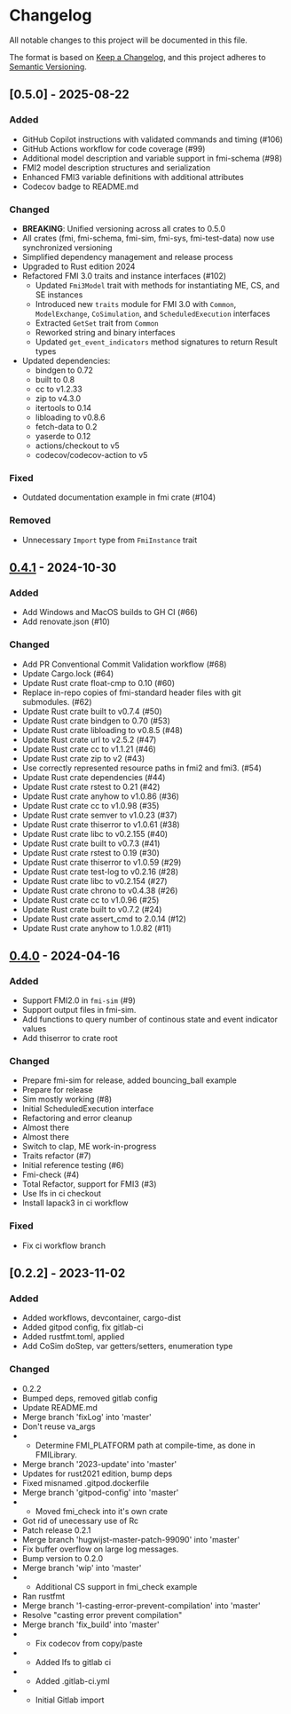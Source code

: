 # Changelog

All notable changes to this project will be documented in this file.

The format is based on [Keep a Changelog](https://keepachangelog.com/en/1.0.0/),
and this project adheres to [Semantic Versioning](https://semver.org/spec/v2.0.0.html).

## [0.5.0] - 2025-08-22

### Added

- GitHub Copilot instructions with validated commands and timing (#106)
- GitHub Actions workflow for code coverage (#99)
- Additional model description and variable support in fmi-schema (#98)
- FMI2 model description structures and serialization
- Enhanced FMI3 variable definitions with additional attributes
- Codecov badge to README.md

### Changed

- **BREAKING**: Unified versioning across all crates to 0.5.0
- All crates (fmi, fmi-schema, fmi-sim, fmi-sys, fmi-test-data) now use synchronized versioning
- Simplified dependency management and release process
- Upgraded to Rust edition 2024
- Refactored FMI 3.0 traits and instance interfaces (#102)
  - Updated `Fmi3Model` trait with methods for instantiating ME, CS, and SE instances
  - Introduced new `traits` module for FMI 3.0 with `Common`, `ModelExchange`, `CoSimulation`, and `ScheduledExecution` interfaces
  - Extracted `GetSet` trait from `Common`
  - Reworked string and binary interfaces
  - Updated `get_event_indicators` method signatures to return Result types
- Updated dependencies:
  - bindgen to 0.72
  - built to 0.8  
  - cc to v1.2.33
  - zip to v4.3.0
  - itertools to 0.14
  - libloading to v0.8.6
  - fetch-data to 0.2
  - yaserde to 0.12
  - actions/checkout to v5
  - codecov/codecov-action to v5

### Fixed

- Outdated documentation example in fmi crate (#104)

### Removed

- Unnecessary `Import` type from `FmiInstance` trait

## [0.4.1] - 2024-10-30

### Added

- Add Windows and MacOS builds to GH CI (#66)
- Add renovate.json (#10)

### Changed

- Add PR Conventional Commit Validation workflow (#68)
- Update Cargo.lock (#64)
- Update Rust crate float-cmp to 0.10 (#60)
- Replace in-repo copies of fmi-standard header files with git submodules. (#62)
- Update Rust crate built to v0.7.4 (#50)
- Update Rust crate bindgen to 0.70 (#53)
- Update Rust crate libloading to v0.8.5 (#48)
- Update Rust crate url to v2.5.2 (#47)
- Update Rust crate cc to v1.1.21 (#46)
- Update Rust crate zip to v2 (#43)
- Use correctly represented resource paths in fmi2 and fmi3. (#54)
- Update Rust crate dependencies (#44)
- Update Rust crate rstest to 0.21 (#42)
- Update Rust crate anyhow to v1.0.86 (#36)
- Update Rust crate cc to v1.0.98 (#35)
- Update Rust crate semver to v1.0.23 (#37)
- Update Rust crate thiserror to v1.0.61 (#38)
- Update Rust crate libc to v0.2.155 (#40)
- Update Rust crate built to v0.7.3 (#41)
- Update Rust crate rstest to 0.19 (#30)
- Update Rust crate thiserror to v1.0.59 (#29)
- Update Rust crate test-log to v0.2.16 (#28)
- Update Rust crate libc to v0.2.154 (#27)
- Update Rust crate chrono to v0.4.38 (#26)
- Update Rust crate cc to v1.0.96 (#25)
- Update Rust crate built to v0.7.2 (#24)
- Update Rust crate assert_cmd to 2.0.14 (#12)
- Update Rust crate anyhow to 1.0.82 (#11)

## [0.4.0] - 2024-04-16

### Added

- Support FMI2.0 in `fmi-sim` (#9)
- Support output files in fmi-sim.
- Add functions to query number of continous state and event indicator values
- Add thiserror to crate root

### Changed

- Prepare fmi-sim for release, added bouncing_ball example
- Prepare for release
- Sim mostly working (#8)
- Initial ScheduledExecution interface
- Refactoring and error cleanup
- Almost there
- Almost there
- Switch to clap, ME work-in-progress
- Traits refactor (#7)
- Initial reference testing (#6)
- Fmi-check (#4)
- Total Refactor, support for FMI3 (#3)
- Use lfs in ci checkout
- Install lapack3 in ci workflow

### Fixed

- Fix ci workflow branch

## [0.2.2] - 2023-11-02

### Added

- Added workflows, devcontainer, cargo-dist
- Added gitpod config, fix gitlab-ci
- Added rustfmt.toml, applied
- Add CoSim doStep, var getters/setters, enumeration type

### Changed

- 0.2.2
- Bumped deps, removed gitlab config
- Update README.md
- Merge branch 'fixLog' into 'master'
- Don't reuse va_args
- * Determine FMI_PLATFORM path at compile-time, as done in FMILibrary.
- Merge branch '2023-update' into 'master'
- Updates for rust2021 edition, bump deps
- Fixed misnamed .gitpod.dockerfile
- Merge branch 'gitpod-config' into 'master'
- - Moved fmi_check into it's own crate
- Got rid of unecessary use of Rc
- Patch release 0.2.1
- Merge branch 'hugwijst-master-patch-99090' into 'master'
- Fix buffer overflow on large log messages.
- Bump version to 0.2.0
- Merge branch 'wip' into 'master'
- * Additional CS support in fmi_check example
- Ran rustfmt
- Merge branch '1-casting-error-prevent-compilation' into 'master'
- Resolve "casting error prevent compilation"
- Merge branch 'fix_build' into 'master'
- * Fix codecov from copy/paste
- * Added lfs to gitlab ci
- * Added .gitlab-ci.yml
- * Initial Gitlab import

[0.4.1]: https://github.com///compare/v0.4.0..v0.4.1
[0.4.0]: https://github.com///compare/v0.2.2..v0.4.0

<!-- generated by git-cliff -->
